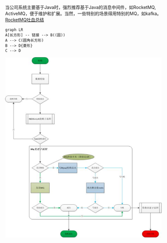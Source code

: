 当公司系统主要基于Java时，强烈推荐基于Java的消息中间件，如RocketMQ, ActiveMQ，便于维护和扩展。当然，一些特别的场景得用特别的MQ，如kafka。
[RocketMQ吐血总结](https://github.com/javahongxi/whatsmars/tree/master/whatsmars-mq/whatsmars-mq-rocketmq)

```mermaid
graph LR
A[长方形] -- 链接 --> B((圆))
A --> C(圆角长方形)
B --> D{菱形}
C --> D
```

![mq_jd](mq_jd.jpg)